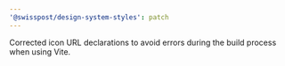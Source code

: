 ```yaml
---
'@swisspost/design-system-styles': patch
---
```


Corrected icon URL declarations to avoid errors during the build process when using Vite.
